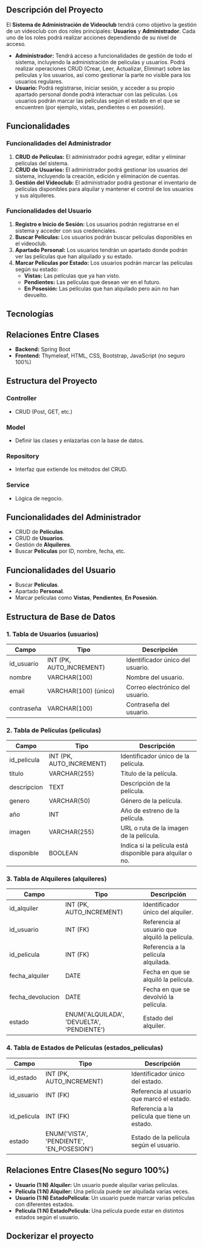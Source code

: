 ## Descripción del Proyecto

El **Sistema de Administración de Videoclub** tendrá como objetivo la gestión de un videoclub con dos roles principales: **Usuarios** y **Administrador**. Cada uno de los roles podrá realizar acciones dependiendo de su nivel de acceso.

- **Administrador:** Tendrá acceso a funcionalidades de gestión de todo el sistema, incluyendo la administración de películas y usuarios. Podrá realizar operaciones CRUD (Crear, Leer, Actualizar, Eliminar) sobre las películas y los usuarios, así como gestionar la parte no visible para los usuarios regulares.
- **Usuario:** Podrá registrarse, iniciar sesión, y acceder a su propio apartado personal donde podrá interactuar con las películas. Los usuarios podrán marcar las películas según el estado en el que se encuentren (por ejemplo, vistas, pendientes o en posesión).

## Funcionalidades

### Funcionalidades del Administrador

1. **CRUD de Películas:** El administrador podrá agregar, editar y eliminar películas del sistema.
2. **CRUD de Usuarios:** El administrador podrá gestionar los usuarios del sistema, incluyendo la creación, edición y eliminación de cuentas.
3. **Gestión del Videoclub:** El administrador podrá gestionar el inventario de películas disponibles para alquilar y mantener el control de los usuarios y sus alquileres.

### Funcionalidades del Usuario

1. **Registro e Inicio de Sesión:** Los usuarios podrán registrarse en el sistema y acceder con sus credenciales.
2. **Buscar Películas:** Los usuarios podrán buscar películas disponibles en el videoclub.
3. **Apartado Personal:** Los usuarios tendrán un apartado donde podrán ver las películas que han alquilado y su estado.
4. **Marcar Películas por Estado:** Los usuarios podrán marcar las películas según su estado:
   - **Vistas:** Las películas que ya han visto.
   - **Pendientes:** Las películas que desean ver en el futuro.
   - **En Posesión:** Las películas que han alquilado pero aún no han devuelto.
## Tecnologías

## Relaciones Entre Clases
- **Backend:** Spring Boot
- **Frontend:** Thymeleaf, HTML, CSS, Bootstrap, JavaScript (no seguro 100%)

## Estructura del Proyecto

### Controller

- CRUD (Post, GET, etc.)

### Model

- Definir las clases y enlazarlas con la base de datos.

### Repository

- Interfaz que extiende los métodos del CRUD.

### Service

- Lógica de negocio.

## Funcionalidades del Administrador

- CRUD de **Películas**.
- CRUD de **Usuarios**.
- Gestión de **Alquileres**.
- Buscar **Películas** por ID, nombre, fecha, etc.

## Funcionalidades del Usuario

- Buscar **Películas**.
- Apartado **Personal**.
- Marcar películas como **Vistas**, **Pendientes**, **En Posesión**.

## Estructura de Base de Datos

### 1. Tabla de Usuarios (usuarios)

| Campo        | Tipo             | Descripción                                        |
|--------------|------------------|----------------------------------------------------|
| id_usuario   | INT (PK, AUTO_INCREMENT) | Identificador único del usuario.                 |
| nombre       | VARCHAR(100)      | Nombre del usuario.                               |
| email        | VARCHAR(100) (único) | Correo electrónico del usuario.                   |
| contraseña   | VARCHAR(100)      | Contraseña del usuario.                           |

### 2. Tabla de Películas (peliculas)

| Campo        | Tipo             | Descripción                                        |
|--------------|------------------|----------------------------------------------------|
| id_pelicula  | INT (PK, AUTO_INCREMENT) | Identificador único de la película.              |
| titulo       | VARCHAR(255)      | Título de la película.                             |
| descripcion  | TEXT              | Descripción de la película.                        |
| genero       | VARCHAR(50)       | Género de la película.                             |
| año          | INT               | Año de estreno de la película.                     |
| imagen       | VARCHAR(255)      | URL o ruta de la imagen de la película.            |
| disponible   | BOOLEAN           | Indica si la película está disponible para alquilar o no. |

### 3. Tabla de Alquileres (alquileres)

| Campo           | Tipo             | Descripción                                        |
|-----------------|------------------|----------------------------------------------------|
| id_alquiler     | INT (PK, AUTO_INCREMENT) | Identificador único del alquiler.                |
| id_usuario      | INT (FK)         | Referencia al usuario que alquiló la película.     |
| id_pelicula     | INT (FK)         | Referencia a la película alquilada.                |
| fecha_alquiler  | DATE             | Fecha en que se alquiló la película.               |
| fecha_devolucion| DATE             | Fecha en que se devolvió la película.              |
| estado          | ENUM('ALQUILADA', 'DEVUELTA', 'PENDIENTE') | Estado del alquiler. |

### 4. Tabla de Estados de Películas (estados_peliculas)

| Campo           | Tipo             | Descripción                                        |
|-----------------|------------------|----------------------------------------------------|
| id_estado       | INT (PK, AUTO_INCREMENT) | Identificador único del estado.                   |
| id_usuario      | INT (FK)         | Referencia al usuario que marcó el estado.         |
| id_pelicula     | INT (FK)         | Referencia a la película que tiene un estado.      |
| estado          | ENUM('VISTA', 'PENDIENTE', 'EN_POSESION') | Estado de la película según el usuario.           |

## Relaciones Entre Clases(No seguro 100%)

- **Usuario (1:N) Alquiler:** Un usuario puede alquilar varias películas.
- **Película (1:N) Alquiler:** Una película puede ser alquilada varias veces.
- **Usuario (1:N) EstadoPelicula:** Un usuario puede marcar varias películas con diferentes estados.
- **Película (1:N) EstadoPelicula:** Una película puede estar en distintos estados según el usuario.

 ## Dockerizar el proyecto

